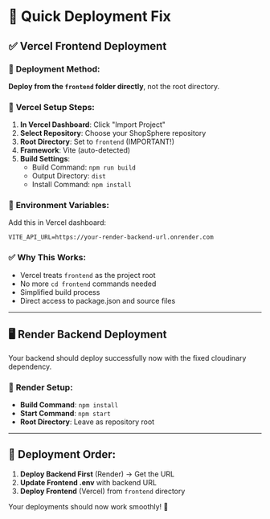 # 🚀 Quick Deployment Fix

## ✅ **Vercel Frontend Deployment**

### 📁 **Deployment Method:**
**Deploy from the `frontend` folder directly**, not the root directory.

### 🎯 **Vercel Setup Steps:**
1. **In Vercel Dashboard**: Click "Import Project"
2. **Select Repository**: Choose your ShopSphere repository
3. **Root Directory**: Set to `frontend` (IMPORTANT!)
4. **Framework**: Vite (auto-detected)
5. **Build Settings**: 
   - Build Command: `npm run build`
   - Output Directory: `dist`
   - Install Command: `npm install`

### 🔧 **Environment Variables:**
Add this in Vercel dashboard:
```
VITE_API_URL=https://your-render-backend-url.onrender.com
```

### ✅ **Why This Works:**
- Vercel treats `frontend` as the project root
- No more `cd frontend` commands needed
- Simplified build process
- Direct access to package.json and source files

---

## 🖥️ **Render Backend Deployment**

Your backend should deploy successfully now with the fixed cloudinary dependency.

### 🔧 **Render Setup:**
- **Build Command**: `npm install`
- **Start Command**: `npm start`
- **Root Directory**: Leave as repository root

---

## 🎯 **Deployment Order:**
1. **Deploy Backend First** (Render) → Get the URL
2. **Update Frontend .env** with backend URL
3. **Deploy Frontend** (Vercel) from `frontend` directory

Your deployments should now work smoothly! 🌟